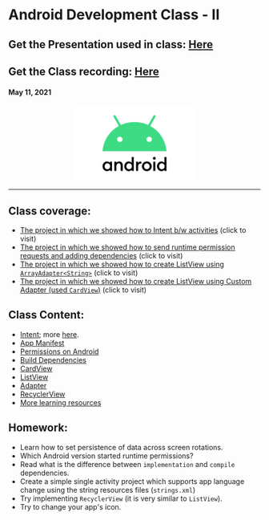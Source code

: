# Android Development Class - II

## Get the Presentation used in class: [Here](Android_Class-2.pdf)

## Get the Class recording: [Here](https://drive.google.com/file/d/13vu4D7n0ltzq0-3QwK3C1ClhhPS1ZV0a/view?usp=sharing)

#### May 11, 2021

<div align="center"><img src="../Android-Logo.png" alt="Android logo" height=150/></div>

<hr>

## Class coverage:

-   [The project in which we showed how to Intent b/w activities](IntentDemo) (click to visit)
-   [The project in which we showed how to send runtime permission requests and adding dependencies](PermissionDemo) (click to visit)
-   [The project in which we showed how to create ListView using `ArrayAdapter<String>`](ListStringDemo) (click to visit)
-   [The project in which we showed how to create ListView using Custom Adapter (used `CardView`)](ListAdapterDemo) (click to visit)

## Class Content:

-   [Intent](https://developer.android.com/reference/android/content/Intent); more [here](https://developer.android.com/guide/components/intents-filters).
-   [App Manifest](https://developer.android.com/guide/topics/manifest/manifest-intro)
-   [Permissions on Android](https://developer.android.com/guide/topics/permissions/overview)
-   [Build Dependencies](https://developer.android.com/studio/build/dependencies)
-   [CardView](https://developer.android.com/reference/androidx/cardview/widget/CardView.html)
-   [ListView](https://developer.android.com/reference/android/widget/ListView)
-   [Adapter](https://developer.android.com/reference/android/widget/Adapter)
-   [RecyclerView](https://developer.android.com/guide/topics/ui/layout/recyclerview)
-   [More learning resources](../)

## Homework:

-   Learn how to set persistence of data across screen rotations.
-   Which Android version started runtime permissions?
-   Read what is the difference between `implementation` and `compile` dependencies.
-   Create a simple single activity project which supports app language change using the string resources files (`strings.xml`)
-   Try implementing `RecyclerView` (it is very similar to `ListView`).
-   Try to change your app's icon.

